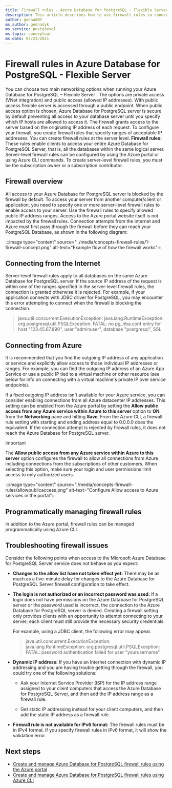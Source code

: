 ```yaml
---
title: Firewall rules - Azure Database for PostgreSQL - Flexible Server
description: This article describes how to use firewall rules to connect to Azure Database for PostgreSQL - Flexible Server with public networking deployment option.
author: gennadNY
ms.author: gennadyk
ms.service: postgresql
ms.topic: conceptual
ms.date: 07/21/2021
---
```

# Firewall rules in Azure Database for PostgreSQL - Flexible Server
You can choose two main networking options when running your Azure Database for PostgreSQL – Flexible Server . The options are private access (VNet integration) and public access (allowed IP addresses). With public access flexible server is accessed through a public endpoint.
When public access option is chosen, Azure Database for PostgreSQL server is secure by default preventing all access to your database server until you specify which IP hosts are allowed to access it. The firewall grants access to the server based on the originating IP address of each request.
To configure your firewall, you create firewall rules that specify ranges of acceptable IP addresses. You can create firewall rules at the server level.
**Firewall rules:** These rules enable clients to access your entire Azure Database for PostgreSQL Server, that is, all the databases within the same logical server. Server-level firewall rules can be configured by using the Azure portal or using Azure CLI commands. To create server-level firewall rules, you must be the subscription owner or a subscription contributor.

## Firewall overview
All access to your Azure Database for PostgreSQL server is blocked by the firewall by default. To access your server from another computer/client or application, you need to specify one or more server-level firewall rules to enable access to your server. Use the firewall rules to specify allowed public IP address ranges. Access to the Azure portal website itself is not impacted by the firewall rules.
Connection attempts from the internet and Azure must first pass through the firewall before they can reach your PostgreSQL Database, as shown in the following diagram:

:::image type="content" source="../media/concepts-firewall-rules/1-firewall-concept.png" alt-text="Example flow of how the firewall works":::

## Connecting from the Internet
Server-level firewall rules apply to all databases on the same Azure Database for PostgreSQL server. 
If the source IP address of the request is within one of the ranges specified in the server-level firewall rules, the connection is granted otherwise it is rejected. For example, if your application connects with JDBC driver for PostgreSQL, you may encounter this error attempting to connect when the firewall is blocking the connection.
> java.util.concurrent.ExecutionException: java.lang.RuntimeException:
> org.postgresql.util.PSQLException: FATAL: no pg\_hba.conf entry for host "123.45.67.890", user "adminuser", database "postgresql", SSL

## Connecting from Azure
It is recommended that you find the outgoing IP address of any application or service and explicitly allow access to those individual IP addresses or ranges. For example, you can find the outgoing IP address of an Azure App Service or use a public IP tied to a virtual machine or other resource (see below for info on connecting with a virtual machine's private IP over service endpoints). 

If a fixed outgoing IP address isn't available for your Azure service, you can consider enabling connections from all Azure datacenter IP addresses. This setting can be enabled from the Azure portal by setting the **Allow public access from any Azure service within Azure to this server** option to **ON** from the **Networking** pane and hitting **Save**. From the Azure CLI, a firewall rule setting with starting and ending address equal to 0.0.0.0 does the equivalent. If the connection attempt is rejected by firewall rules, it does not reach the Azure Database for PostgreSQL server.

> [!IMPORTANT]
> The **Allow public access from any Azure service within Azure to this server** option configures the firewall to allow all connections from Azure including connections from the subscriptions of other customers. When selecting this option, make sure your login and user permissions limit access to only authorized users.
> 

:::image type="content" source="./media/concepts-firewall-rules/allowpublicaccess.png" alt-text="Configure Allow access to Azure services in the portal":::
## Programmatically managing firewall rules
In addition to the Azure portal, firewall rules can be managed programmatically using Azure CLI.


## Troubleshooting firewall issues
Consider the following points when access to the Microsoft Azure Database for PostgreSQL Server service does not behave as you expect:

* **Changes to the allow list have not taken effect yet:** There may be as much as a five-minute delay for changes to the Azure Database for PostgreSQL Server firewall configuration to take effect.

* **The login is not authorized or an incorrect password was used:** If a login does not have permissions on the Azure Database for PostgreSQL server or the password used is incorrect, the connection to the Azure Database for PostgreSQL server is denied. Creating a firewall setting only provides clients with an opportunity to attempt connecting to your server; each client must still provide the necessary security credentials.

   For example, using a JDBC client, the following error may appear.
   > java.util.concurrent.ExecutionException: java.lang.RuntimeException: org.postgresql.util.PSQLException: FATAL: password authentication failed for user "yourusername"

* **Dynamic IP address:** If you have an Internet connection with dynamic IP addressing and you are having trouble getting through the firewall, you could try one of the following solutions:

   * Ask your Internet Service Provider (ISP) for the IP address range assigned to your client computers that access the Azure Database for PostgreSQL Server, and then add the IP address range as a firewall rule.

   * Get static IP addressing instead for your client computers, and then add the static IP address as a firewall rule.

  


* **Firewall rule is not available for IPv6 format:** The firewall rules must be in IPv4 format. If you specify firewall rules in IPv6 format, it will show the validation error.


## Next steps

* [Create and manage Azure Database for PostgreSQL firewall rules using the Azure portal](how-to-manage-firewall-portal.md)
* [Create and manage Azure Database for PostgreSQL firewall rules using Azure CLI](how-to-manage-firewall-cli.md)
